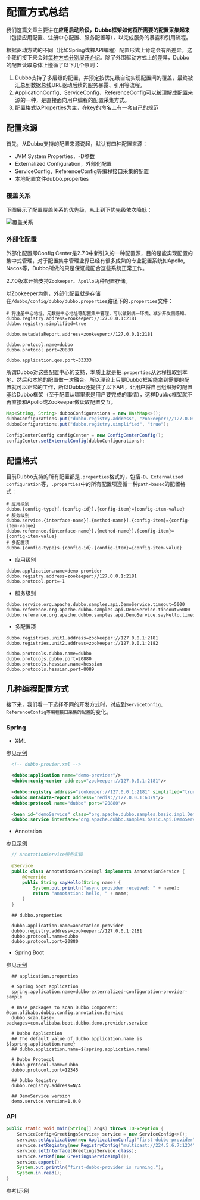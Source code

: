 # 配置方式总结

我们这篇文章主要讲在**应用启动阶段，Dubbo框架如何将所需要的配置采集起来**（包括应用配置、注册中心配置、服务配置等），以完成服务的暴露和引用流程。

根据驱动方式的不同（比如Spring或裸API编程）配置形式上肯定会有所差异，这个我们接下来会对[每种方式分别展开介绍](#几种编程配置方式)。除了外围驱动方式上的差异，Dubbo的配置读取总体上遵循了以下几个原则：

1. Dubbo支持了多层级的配置，并预定按优先级自动实现配置间的覆盖，最终被汇总到数据总线URL驱动后续的服务暴露、引用等流程。
2. ApplicationConfig、ServiceConfig、ReferenceConfig可以被理解成配置来源的一种，是直接面向用户编程的配置采集方式。
3. 配置格式以Properties为主，在key的命名上有一套自己的[规范](#配置格式)



## 配置来源

首先，从Dubbo支持的配置来源说起，默认有四种配置来源：

- JVM System Properties，-D参数
- Externalized Configuration，外部化配置
- ServiceConfig、ReferenceConfig等编程接口采集的配置
- 本地配置文件dubbo.properties

### 覆盖关系

下图展示了配置覆盖关系的优先级，从上到下优先级依次降低：

![覆盖关系](/Users/ken.lj/Documents/Dubbo核心演进/2.7相关文档/用户文档/覆盖关系.jpg)



### 外部化配置

外部化配置即Config Center是2.7.0中新引入的一种配置源，目的是能实现配置的集中式管理，对于配置集中管理业界已经有很多成熟的专业配置系统如Apollo, Nacos等，Dubbo所做的只是保证能配合这些系统正常工作。

2.7.0版本开始支持`Zookeeper`、`Apollo`两种配置存储。

以Zookeeper为例，外部化配置就是存储在`/dubbo/config/dubbo/dubbo.properties`路径下的`.properties`文件：

```properties
# 将注册中心地址、元数据中心地址等配置集中管理，可以做到统一环境、减少开发侧感知。
dubbo.registry.address=zookeeper://127.0.0.1:2181
dubbo.registry.simplified=true

dubbo.metadataReport.address=zookeeper://127.0.0.1:2181

dubbo.protocol.name=dubbo
dubbo.protocol.port=20880

dubbo.application.qos.port=33333
```



所谓Dubbo对这些配置中心的支持，本质上就是把`.properties`从远程拉取到本地，然后和本地的配置做一次融合。所以理论上只要Dubbo框架能拿到需要的配置就可以正常的工作，所以Dubbo还提供了以下API，让用户将自己组织好的配置塞给Dubbo框架（至于配置从哪里来是用户要完成的事情），这样Dubbo框架就不再直接和Apollo或Zookeeper做读取配置交互。

```java
Map<String, String> dubboConfigurations = new HashMap<>();
dubboConfigurations.put("dubbo.registry.address", "zookeeper://127.0.0.1:2181");
dubboConfigurations.put("dubbo.registry.simplified", "true");

ConfigCenterConfig configCenter = new ConfigCenterConfig();
configCenter.setExternalConfig(dubboConfigurations);
```



## 配置格式

目前Dubbo支持的所有配置都是`.properties`格式的，包括`-D`、`Externalized Configuration`等，`.properties`中的所有配置项遵循一种`path-based`的配置格式：

```properties
# 应用级别
dubbo.{config-type}[.{config-id}].{config-item}={config-item-value}
# 服务级别
dubbo.service.{interface-name}[.{method-name}].{config-item}={config-item-value}
dubbo.reference.{interface-name}[.{method-name}].{config-item}={config-item-value}
# 多配置项
dubbo.{config-type}s.{config-id}.{config-item}={config-item-value}
```

- 应用级别

```properties
dubbo.application.name=demo-provider
dubbo.registry.address=zookeeper://127.0.0.1:2181
dubbo.protocol.port=-1
```

- 服务级别

```properties
dubbo.service.org.apache.dubbo.samples.api.DemoService.timeout=5000
dubbo.reference.org.apache.dubbo.samples.api.DemoService.tineout=6000
dubbo.reference.org.apache.dubbo.samples.api.DemoService.sayHello.timeout=7000
```

- 多配置项

```properties
dubbo.registries.unit1.address=zookeeper://127.0.0.1:2181
dubbo.registries.unit2.address=zookeeper://127.0.0.1:2182

dubbo.protocols.dubbo.name=dubbo
dubbo.protocols.dubbo.port=20880
dubbo.protocols.hessian.name=hessian
dubbo.protocols.hessian.port=8089
```



## 几种编程配置方式

接下来，我们看一下选择不同的开发方式时，对应到`ServiceConfig、ReferenceConfig等编程接口采集的配置`的变化。

### Spring

- XML

参见[示例](https://github.com/apache/incubator-dubbo-samples/tree/master/dubbo-samples-basic)

```xml
  <!-- dubbo-provier.xml -->
  
  <dubbo:application name="demo-provider"/>
  <dubbo:conig-center address="zookeeper://127.0.0.1:2181"/>
  
  <dubbo:registry address="zookeeper://127.0.0.1:2181" simplified="true"/>
  <dubbo:metadata-report address="redis://127.0.0.1:6379"/>
  <dubbo:protocol name="dubbo" port="20880"/>
  
  <bean id="demoService" class="org.apache.dubbo.samples.basic.impl.DemoServiceImpl"/>
  <dubbo:service interface="org.apache.dubbo.samples.basic.api.DemoService" ref="demoService"/>
 ```



- Annotation

参见[示例](https://github.com/apache/incubator-dubbo-samples/tree/master/dubbo-samples-annotation)

```java
  // AnnotationService服务实现
  
  @Service
  public class AnnotationServiceImpl implements AnnotationService {
      @Override
      public String sayHello(String name) {
          System.out.println("async provider received: " + name);
          return "annotation: hello, " + name;
      }
  }
 ```

```properties
  ## dubbo.properties
  
  dubbo.application.name=annotation-provider
  dubbo.registry.address=zookeeper://127.0.0.1:2181
  dubbo.protocol.name=dubbo
  dubbo.protocol.port=20880
```



- Spring Boot

参见[示例](https://github.com/apache/incubator-dubbo-spring-boot-project/tree/master/dubbo-spring-boot-samples)

```properties
  ## application.properties
  
  # Spring boot application
  spring.application.name=dubbo-externalized-configuration-provider-sample
  
  # Base packages to scan Dubbo Component: @com.alibaba.dubbo.config.annotation.Service
  dubbo.scan.base-packages=com.alibaba.boot.dubbo.demo.provider.service
  
  # Dubbo Application
  ## The default value of dubbo.application.name is ${spring.application.name}
  ## dubbo.application.name=${spring.application.name}
  
  # Dubbo Protocol
  dubbo.protocol.name=dubbo
  dubbo.protocol.port=12345
  
  ## Dubbo Registry
  dubbo.registry.address=N/A
  
  ## DemoService version
  demo.service.version=1.0.0
```



### API

```java
public static void main(String[] args) throws IOException {
    ServiceConfig<GreetingsService> service = new ServiceConfig<>();
    service.setApplication(new ApplicationConfig("first-dubbo-provider"));
    service.setRegistry(new RegistryConfig("multicast://224.5.6.7:1234"));
    service.setInterface(GreetingsService.class);
    service.setRef(new GreetingsServiceImpl());
    service.export();
    System.out.println("first-dubbo-provider is running.");
    System.in.read();
}
```

参考[示例